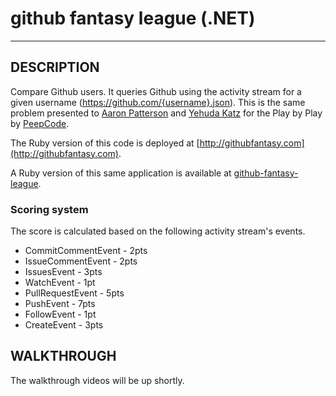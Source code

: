 github fantasy league (.NET)
===========================================
***

## DESCRIPTION

Compare Github users. It queries Github using the activity stream for a given username (https://github.com/{username}.json). This is the same problem presented to [Aaron Patterson](https://peepcode.com/products/play-by-play-tenderlove-ruby-on-rails) and [Yehuda
Katz](https://peepcode.com/products/play-by-play-wycats-i-ruby-on-rails) for the Play by Play by [PeepCode](http://peepcode.com).

The Ruby version of this code is deployed at [http://githubfantasy.com](http://githubfantasy.com).

A Ruby version of this same application is available at [github-fantasy-league](https://github.com/jwright/github-fantasy-league).

### Scoring system

The score is calculated based on the following activity stream's events.

* CommitCommentEvent - 2pts
* IssueCommentEvent - 2pts
* IssuesEvent - 3pts
* WatchEvent - 1pt
* PullRequestEvent - 5pts
* PushEvent - 7pts
* FollowEvent - 1pt
* CreateEvent - 3pts

## WALKTHROUGH

The walkthrough videos will be up shortly.
